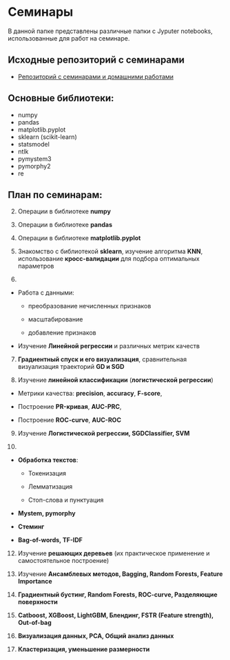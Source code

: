 # Семинары

В данной папке представлены различные папки с Jyputer notebooks, использованные для работ на семинаре. 

## Исходные репозиторий c семинарами

* [Репозиторий с семинарами и домашними работами](https://github.com/KovalevEvgeny/minor2020-iad4)

## Основные библиотеки:

* numpy
* pandas
* matplotlib.pyplot
* sklearn (scikit-learn)
* statsmodel
* ntlk
* pymystem3
* pymorphy2
* re

## План по семинарам:

2. Операции в библиотеке **numpy**

3. Операции в библиотеке **pandas**

4. Операции в библиотеке **matplotlib.pyplot**

5. Знакомство с библиотекой **sklearn**, изучение алгоритма **KNN**, использование **кросс-валидации** для подбора оптимальных параметров

6.

* Работа с данными: 

  - преобразование нечисленных признаков
  
  - масштабирование
  
  - добавление признаков   
  
* Изучение **Линейной регрессии** и различных метрик качеств

7. **Градиентный спуск и его визуализация**, сравнительная визуализация траекторий **GD и SGD**

8. Изучение **линейной классификации** (**логистической регрессии**)

  - Метрики качества: **precision**, **accuracy**, **F-score**,
  
  - Построение **PR-кривая**, **AUC-PRC**, 
  
  - Построение **ROC-curve**, **AUC-ROC**

9. Изучение **Логистической регрессии, SGDClassifier, SVM**

10.

* **Обработка текстов**:

  - Токенизация
  
  - Лемматизация
  
  - Стоп-слова и пунктуация
  
* **Mystem, pymorphy** 

* **Стеминг**

* **Bag-of-words, TF-IDF**

12. Изучение **решающих деревьев** (их практическое применение и самостоятельное построение)

13. Изучение **Ансамблевых методов, Bagging, Random Forests, Feature Importance**

14. **Градиентный бустинг, Random Forests, ROC-curve, Разделяющие поверхности**

15. **Catboost, XGBoost, LightGBM, Блендинг, FSTR (Feature strength), Out-of-bag**

16. **Визуализация данных, PCA, Общий анализ данных**

17. **Кластеризация, уменьшение размерности**
